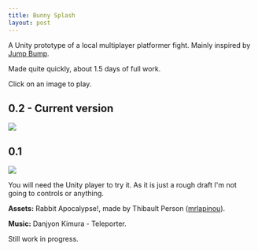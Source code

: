 ```yaml
---
title: Bunny Splash
layout: post
---
```


A Unity prototype of a local multiplayer platformer fight. Mainly inspired by [Jump Bump](http://www.youtube.com/watch?v=jAjbKy7ChwY).

Made quite quickly, about 1.5 days of full work.

Click on an image to play.

## 0.2 - Current version

<a href="{{site.url}}/static/content/posts/2013-09-23/Bunny Splash.html"><img src="{{site.url}}/static/content/posts/2013-09-23/02.png" /></a>

## 0.1 

<a href="{{site.url}}/static/content/posts/2013-09-23/Bunny Splash.html"><img src="{{site.url}}/static/content/posts/2013-09-23/01.png" /></a>

You will need the Unity player to try it. As it is just a rough draft I'm not going to controls or anything.

**Assets:** Rabbit Apocalypse!, made by Thibault Person ([mrlapinou](http://twitter.com/mrlapinou)).

**Music:** Danjyon Kimura - Teleporter.

Still work in progress.